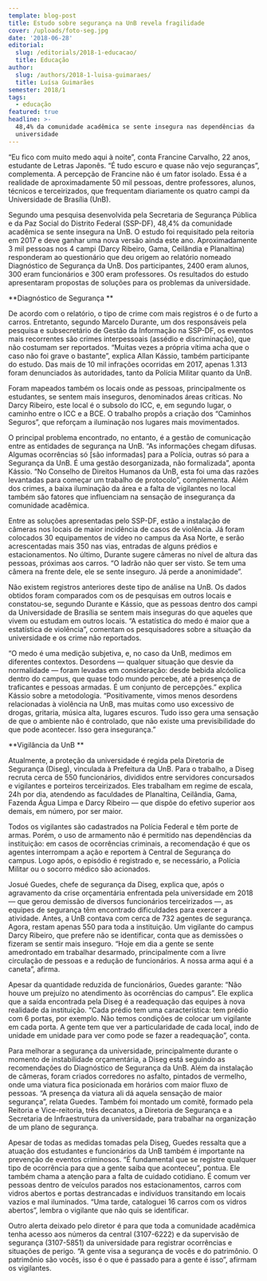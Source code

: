 ```yaml
---
template: blog-post
title: Estudo sobre segurança na UnB revela fragilidade
cover: /uploads/foto-seg.jpg
date: '2018-06-28'
editorial:
  slug: /editorials/2018-1-educacao/
  title: Educação
author:
  slug: /authors/2018-1-luisa-guimaraes/
  title: Luísa Guimarães
semester: 2018/1
tags:
  - educação
featured: true
headline: >-
  48,4% da comunidade acadêmica se sente insegura nas dependências da
  universidade
---
```

“Eu fico com muito medo aqui à noite”, conta Francine Carvalho, 22 anos, estudante de Letras Japonês. “É tudo escuro e quase não vejo seguranças”, complementa. A percepção de Francine não é um fator isolado. Essa é a realidade de aproximadamente 50 mil pessoas, dentre professores, alunos, técnicos e terceirizados, que frequentam diariamente os quatro campi da Universidade de Brasília (UnB).



Segundo uma pesquisa desenvolvida pela Secretaria de Segurança Pública e da Paz Social do Distrito Federal (SSP-DF), 48,4% da comunidade acadêmica se sente insegura na UnB. O estudo foi requisitado pela reitoria em 2017 e deve ganhar uma nova versão ainda este ano. Aproximadamente 3 mil pessoas nos 4 campi (Darcy Ribeiro, Gama, Ceilândia e Planaltina) responderam ao questionário que deu origem ao relatório nomeado Diagnóstico de Segurança da UnB. Dos participantes, 2400 eram alunos, 300 eram funcionários e 300 eram professores. Os resultados do estudo apresentaram propostas de soluções para os problemas da universidade.



**Diagnóstico de Segurança**

De acordo com o relatório, o tipo de crime com mais registros é o de furto a carros. Entretanto, segundo Marcelo Durante, um dos responsáveis pela pesquisa e subsecretário de Gestão da Informação na SSP-DF, os eventos mais recorrentes são crimes interpessoais  (assédio e discriminação), que não costumam ser reportados. “Muitas vezes a própria vítima acha que o caso não foi grave o bastante”, explica Allan Kássio, também participante do estudo. Das mais de 10 mil infrações ocorridas em 2017, apenas 1.313 foram denunciados às autoridades, tanto da Polícia Militar quanto da UnB.



Foram mapeados também os locais onde as pessoas, principalmente os estudantes, se sentem mais inseguros, denominados áreas críticas. No Darcy Ribeiro, este local é o subsolo do ICC, e, em segundo lugar, o caminho entre o ICC e a BCE. O trabalho propôs a criação dos “Caminhos Seguros”, que reforçam a iluminação nos lugares mais movimentados.



O principal problema encontrado, no entanto, é a gestão de comunicação entre as  entidades de segurança na UnB. “As informações chegam difusas. Algumas ocorrências só \[são informadas] para a Polícia, outras só para a Segurança da UnB. É uma gestão desorganizada, não formalizada”, aponta Kássio. “No Conselho de Direitos Humanos da UnB, esta foi uma das razões levantadas para começar um trabalho de protocolo”, complementa. Além dos crimes, a baixa iluminação da área e a falta de vigilantes no local também são fatores que influenciam na sensação de insegurança da comunidade acadêmica.



 



Entre as soluções apresentadas pelo SSP-DF, estão a instalação de câmeras nos locais de maior incidência de casos de violência. Já foram colocados 30 equipamentos de vídeo no campus da Asa Norte, e serão acrescentadas mais 350 nas vias, entradas de alguns prédios e estacionamentos. No último, Durante sugere câmeras no nível de altura das pessoas, próximas aos carros. “O ladrão não quer ser visto. Se tem uma câmera na frente dele, ele se sente inseguro. Já perde a anonimidade”.



Não existem registros anteriores deste tipo de análise na UnB. Os dados obtidos foram comparados com os de pesquisas em outros locais e constatou-se, segundo Durante e Kássio, que as pessoas dentro dos campi da Universidade de Brasília se sentem mais inseguras do que aqueles que vivem ou estudam em outros locais. “A estatística do medo é maior que a estatística de violência”, comentam os pesquisadores sobre a situação da universidade e os crime não reportados.



 



“O medo é uma medição  subjetiva, e, no caso da UnB, medimos em diferentes contextos. Desordens — qualquer situação que desvie da normalidade — foram levadas em consideração: desde bebida alcóolica dentro do campus, que quase todo mundo percebe, até a presença de traficantes e pessoas armadas. É um conjunto de percepções.” explica Kássio sobre a metodologia.  “Positivamente, vimos menos desordens relacionadas à violência na UnB, mas muitas como uso excessivo de drogas, gritaria, música alta, lugares escuros. Tudo isso gera uma sensação de que o ambiente não é controlado, que não existe uma previsibilidade do que pode acontecer. Isso gera insegurança.”



 



**Vigilância da UnB**

Atualmente, a proteção da universidade é regida pela Diretoria de Segurança (Diseg), vinculada à Prefeitura da UnB. Para o trabalho, a Diseg recruta cerca de 550 funcionários, divididos entre servidores concursados e vigilantes e porteiros terceirizados. Eles trabalham em regime de escala, 24h por dia, atendendo as faculdades de Planaltina, Ceilândia, Gama, Fazenda Água Limpa e Darcy Ribeiro — que dispõe do efetivo superior aos demais, em número, por ser maior.



 Todos os vigilantes são cadastrados na Polícia Federal e têm porte de armas. Porém, o uso de armamento não é permitido nas dependências da instituição: em casos de ocorrências criminais, a recomendação é que os agentes interrompam a ação e reportem à Central de Segurança do campus. Logo após, o episódio é registrado e, se necessário, a Polícia Militar ou o socorro médico são acionados.



Josué Guedes, chefe de segurança da Diseg, explica que, após o agravamento da crise orçamentária enfrentada pela universidade em 2018 — que gerou demissão de diversos funcionários terceirizados —, as equipes de segurança têm encontrado dificuldades para exercer a atividade. Antes, a UnB contava com cerca de 732 agentes de segurança. Agora, restam apenas 550 para toda a instituição. Um vigilante do campus Darcy Ribeiro, que prefere não se identificar, conta que as demissões o fizeram se sentir mais inseguro. “Hoje em dia a gente se sente amedrontado em trabalhar desarmado, principalmente com a livre circulação de pessoas e a redução de funcionários. A nossa arma aqui é a caneta”, afirma.

Apesar da quantidade reduzida de funcionários, Guedes garante: “Não houve um prejuízo no atendimento às ocorrências do campus”. Ele explica que a saída encontrada pela Diseg é a readequação das equipes à nova realidade da instituição. “Cada prédio tem uma característica: tem prédio com 6 portas, por exemplo. Não temos condições de colocar um vigilante em cada porta. A gente tem que ver a particularidade de cada local, indo de unidade em unidade para ver como pode se fazer a readequação”, conta.



Para melhorar a segurança da universidade, principalmente durante o momento de instabilidade orçamentária, a Diseg está seguindo as recomendações do Diagnóstico de Segurança da UnB. Além da instalação de câmeras, foram criados corredores no asfalto, pintados de vermelho, onde uma viatura fica posicionada em horários com maior fluxo de pessoas. “A presença da viatura ali dá aquela sensação de maior segurança”, relata Guedes. Também foi montado um comitê, formado pela Reitoria e Vice-reitoria, três decanatos, a Diretoria de Segurança e a Secretaria de Infraestrutura da universidade, para trabalhar na organização de um plano de segurança.



 Apesar de todas as medidas tomadas pela Diseg, Guedes ressalta que a atuação dos estudantes e funcionários da UnB também é importante na prevenção de eventos criminosos. “É fundamental que se registre qualquer tipo de ocorrência para que a gente saiba que aconteceu”, pontua. Ele também chama a atenção para a falta de cuidado cotidiano. É comum ver pessoas dentro de veículos parados nos estacionamentos, carros com vidros abertos e portas destrancadas e indivíduos transitando em locais vazios e mal iluminados. “Uma tarde, cataloguei 16 carros com os vidros abertos”, lembra o vigilante que não quis se identificar.



Outro alerta deixado pelo diretor é para que toda a comunidade acadêmica tenha acesso aos números da central (3107-6222) e da supervisão de segurança (3107-5851) da universidade para registrar ocorrências e situações de perigo. “A gente visa a segurança de vocês e do patrimônio. O patrimônio são vocês, isso é o que é passado para a gente é isso”, afirmam os vigilantes.
